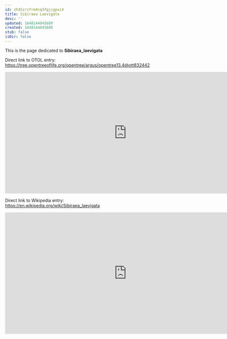 ```yaml
---
id: zh45zrzfrm4cq3fgjcgpxi4
title: Sibiraea Laevigata
desc: ''
updated: 1648144045689
created: 1648144045689
stub: false
isDir: false
---
```

This is the page dedicated to **Sibiraea_laevigata**


Direct link to OTOL entry: https://tree.opentreeoflife.org/opentree/argus/opentree13.4@ott832442



<html>
    <body>
    <iframe src="https://tree.opentreeoflife.org/opentree/argus/opentree13.4@ott832442"
    width="800" height="400" frameborder="0" allowfullscreen> </iframe>
    </body>
</html>
    


Direct link to Wikipedia entry: https://en.wikipedia.org/wiki/Sibiraea_laevigata



<html>
    <body>
    <iframe src="https://en.wikipedia.org/wiki/Sibiraea_laevigata"
    width="800" height="400" frameborder="0" allowfullscreen> </iframe>
    </body>
</html>
    
